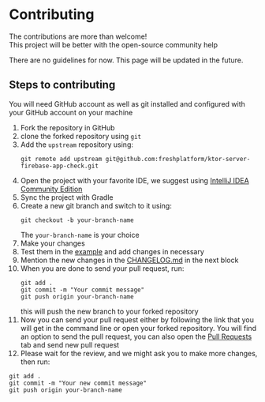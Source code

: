 # Contributing

The contributions are more than welcome! <br>
This project will be better with the open-source community help

There are no guidelines for now.
This page will be updated in the future.

## Steps to contributing

You will need GitHub account as well as git installed and configured with your GitHub account on your machine

1. Fork the repository in GitHub
2. clone the forked repository using `git`
3. Add the `upstream` repository using:
    ```
    git remote add upstream git@github.com:freshplatform/ktor-server-firebase-app-check.git
    ```
4. Open the project with your favorite IDE, we suggest using [IntelliJ IDEA Community Edition](https://www.jetbrains.com/idea/download/)
5. Sync the project with Gradle
6. Create a new git branch and switch to it using:
    ```
    git checkout -b your-branch-name
    ```
    The `your-branch-name` is your choice
7. Make your changes
8. Test them in the [example](./example) and add changes in necessary
9. Mention the new changes in the [CHANGELOG.md](./CHANGELOG.md) in the next block
10. When you are done to send your pull request, run:
    ```
    git add .
    git commit -m "Your commit message"
    git push origin your-branch-name
    ```
    this will push the new branch to your forked repository
11. Now you can send your pull request either by following the link that you will get in the command line or open your
forked repository. You will find an option to send the pull request, you can also
open the [Pull Requests](https://github.com/freshplatform/ktor-server-firebase-app-check/pulls) tab and send new pull request
12. Please wait for the review, and we might ask you to make more changes, then run:
```
git add .
git commit -m "Your new commit message"
git push origin your-branch-name
```